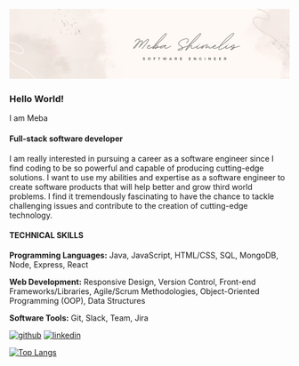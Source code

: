 ![I am full-stack software developer](https://github.com/m-s1621/m-s1621/blob/main/LinkedIn%20Banner.png)
### Hello World!
I am Meba
#### Full-stack software developer

I am really interested in pursuing a career as a software engineer since I find coding to be so powerful and capable of producing cutting-edge solutions. I want to use my abilities and expertise as a software engineer to create software products that will help better and grow third world problems. I find it tremendously fascinating to have the chance to tackle challenging issues and contribute to the creation of cutting-edge technology. 

#### TECHNICAL SKILLS

**Programming Languages:** Java, JavaScript, HTML/CSS, SQL, MongoDB, Node, Express, React

**Web Development:** Responsive Design, Version Control, Front-end Frameworks/Libraries, Agile/Scrum Methodologies, Object-Oriented Programming (OOP), Data Structures

**Software Tools:** Git, Slack, Team, Jira

[<img src='https://cdn.jsdelivr.net/npm/simple-icons@3.0.1/icons/github.svg' alt='github' height='40'>](https://github.com/m-s1621)  [<img src='https://cdn.jsdelivr.net/npm/simple-icons@3.0.1/icons/linkedin.svg' alt='linkedin' height='40'>](https://www.linkedin.com/in/https://www.linkedin.com/in/meba-shimelis//)  

[![Top Langs](https://github-readme-stats.vercel.app/api/top-langs/?username=m-s1621)](https://github.com/anuraghazra/github-readme-stats)

